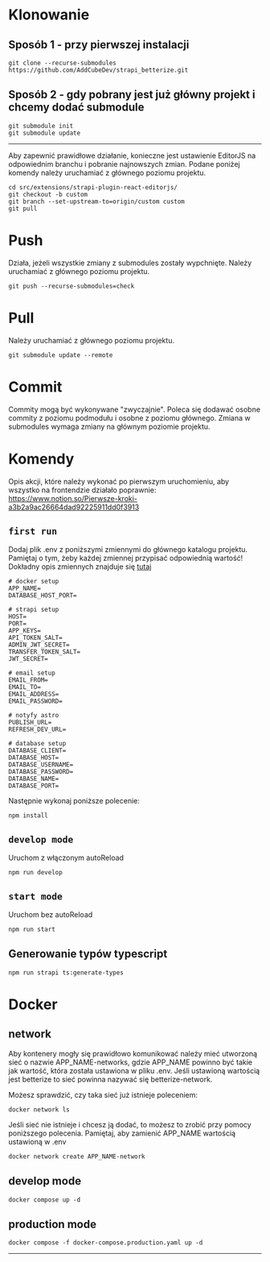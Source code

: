 # Klonowanie

## Sposób 1 - przy pierwszej instalacji

```
git clone --recurse-submodules https://github.com/AddCubeDev/strapi_betterize.git
```

## Sposób 2 - gdy pobrany jest już główny projekt i chcemy dodać submodule

```
git submodule init
git submodule update
```

---

Aby zapewnić prawidłowe działanie, konieczne jest ustawienie EditorJS na odpowiednim branchu i pobranie najnowszych zmian.
Podane poniżej komendy należy uruchamiać z głównego poziomu projektu.

```
cd src/extensions/strapi-plugin-react-editorjs/
git checkout -b custom
git branch --set-upstream-to=origin/custom custom
git pull
```

# Push

Działa, jeżeli wszystkie zmiany z submodules zostały wypchnięte. Należy uruchamiać z głównego poziomu projektu.

```
git push --recurse-submodules=check
```

# Pull

Należy uruchamiać z głównego poziomu projektu.

```
git submodule update --remote
```

# Commit

Commity mogą być wykonywane "zwyczajnie". Poleca się dodawać osobne commity z poziomu podmodułu i osobne z poziomu głównego.
Zmiana w submodules wymaga zmiany na głównym poziomie projektu.

# Komendy

Opis akcji, które należy wykonać po pierwszym uruchomieniu, aby wszystko na frontendzie działało poprawnie: https://www.notion.so/Pierwsze-kroki-a3b2a9ac26664dad92225911dd0f3913

## `first run`

Dodaj plik .env z poniższymi zmiennymi do głównego katalogu projektu. Pamiętaj o tym, żeby każdej zmiennej przypisać odpowiednią wartość! Dokładny opis zmiennych znajduje się [tutaj](https://www.notion.so/Zmienne-rodowiskowe-5291ca28b7f1423f88f72d88fc9187be)

```
# docker setup
APP_NAME=
DATABASE_HOST_PORT=

# strapi setup
HOST=
PORT=
APP_KEYS=
API_TOKEN_SALT=
ADMIN_JWT_SECRET=
TRANSFER_TOKEN_SALT=
JWT_SECRET=

# email setup
EMAIL_FROM=
EMAIL_TO=
EMAIL_ADDRESS=
EMAIL_PASSWORD=

# notyfy astro
PUBLISH_URL=
REFRESH_DEV_URL=

# database setup
DATABASE_CLIENT=
DATABASE_HOST=
DATABASE_USERNAME=
DATABASE_PASSWORD=
DATABASE_NAME=
DATABASE_PORT=
```

Następnie wykonaj poniższe polecenie:

```
npm install
```

## `develop mode`

Uruchom z włączonym autoReload

```
npm run develop
```

## `start mode`

Uruchom bez autoReload

```
npm run start
```

## Generowanie typów typescript

```
npm run strapi ts:generate-types
```

# Docker

## network

Aby kontenery mogły się prawidłowo komunikować należy mieć utworzoną sieć o nazwie APP_NAME-networks, gdzie APP_NAME powinno być takie jak wartość, która została ustawiona w pliku .env. Jeśli ustawioną wartością jest betterize to sieć powinna nazywać się betterize-network.

Możesz sprawdzić, czy taka sieć już istnieje poleceniem:

```
docker network ls
```

Jeśli sieć nie istnieje i chcesz ją dodać, to możesz to zrobić przy pomocy poniższego polecenia. Pamiętaj, aby zamienić APP_NAME wartością ustawioną w .env

```
docker network create APP_NAME-network
```

## develop mode

```
docker compose up -d
```

## production mode

```
docker compose -f docker-compose.production.yaml up -d
```

---
